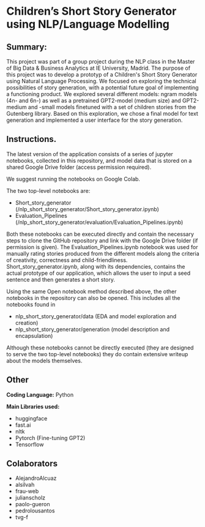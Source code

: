# Children’s Short Story Generator using NLP/Language Modelling

## Summary: 
This project was part of a group project during the NLP class in the Master of Big Data & Business Analytics at IE University, Madrid. The purpose of this project was to develop a prototyp of a Children's Short Story Generator using Natural Language Processing. We focused on exploring the technical possibilities of story generation, with a potential future goal of implementing a functioning product. We explored several different models: ngram models (4n- and 6n-) as well as a pretrained GPT2-model (medium size) and GPT2-medium and -small models finetuned with a set of children stories from the Gutenberg library. Based on this exploration, we chose a final model for text generation and implemented a user interface for the story generation. 

## Instructions. 
The latest version of the application consists of a series of jupyter notebooks, collected in this repository, and model data that is stored on a shared Google Drive folder (access permission required).

We suggest running the notebooks on Google Colab. 

The two top-level notebooks are:
- Short_story_generator (/nlp_short_story_generator/Short_story_generator.ipynb)
-	Evaluation_Pipelines (/nlp_short_story_generator/evaluation/Evaluation_Pipelines.ipynb)

Both these notebooks can be executed directly and contain the necessary steps to clone the GitHub repository and link with the Google Drive folder (if permission is given). The Evaluation_Pipelines.ipynb notebook was used for manually rating stories produced from the different models along the criteria of creativity, correctness and child-friendliness. Short_story_generator.ipynb, along with its dependencies, contains the actual prototype of our application, which allows the user to input a seed sentence and then generates a short story. 

Using the same Open notebook method described above, the other notebooks in the repository can also be opened. This includes all the notebooks found in  
-	nlp_short_story_generator/data (EDA and model exploration and creation)
-	nlp_short_story_generator/generation (model description and encapsulation)

Although these notebooks cannot be directly executed (they are designed to serve the two top-level notebooks) they do contain extensive writeup about the models themselves.

## Other

**Coding Language:** Python

**Main Libraries used:** 
- huggingface
- fast.ai
- nltk
- Pytorch (Fine-tuning GPT2)
- Tensorflow


## Colaborators
- AlejandroAlcuaz
- alsilvah
- frau-web
- julianscholz
- paolo-gueron
- pedrolousantos
- tvg-f

